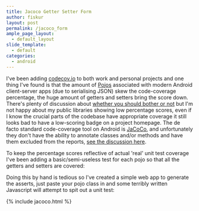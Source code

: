 ```yaml
---
title: Jacoco Getter Setter Form
author: fiskur
layout: post
permalink: /jacoco_form
ample_page_layout:
  - default_layout
slide_template:
  - default
categories:
  - android
---
```

I've been adding [codecov.io](https://codecov.io) to both work and personal projects and one thing I've found is that the amount of [Pojos](https://en.wikipedia.org/wiki/Plain_Old_Java_Object) associated with modern Android client-server apps (due to serialising JSON) skew the code-coverage percentage, the huge amount of getters and setters bring the score down. There's plenty of discussion about [whether you should bother or not](http://stackoverflow.com/questions/6197370/should-unit-tests-be-written-for-getter-and-setters) but I'm not happy about my public libraries showing low percentage scores, even if I know the crucial parts of the codebase have appropriate coverage it still looks bad to have a low-scoring badge on a project homepage. The de facto standard code-coverage tool on Android is [JaCoCo](https://github.com/jacoco/jacoco), and unfortunately they don't have the ability to annotate classes and/or methods and have them excluded from the reports, [see the discussion here](https://github.com/jacoco/jacoco/issues/15).

To keep the percentage scores reflective of actual 'real' unit test coverage I've been adding a basic/semi-useless test for each pojo so that all the getters and setters are covered:
<script src="https://gist.github.com/fiskurgit/cdfca240d9b387d6a15b.js"></script>

Doing this by hand is tedious so I've created a simple web app to generate the asserts, just paste your pojo class in and some terribly written Javascript will attempt to spit out a unit test:

{% include jacoco.html %}
